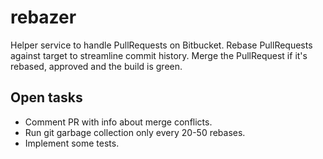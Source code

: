 # rebazer

Helper service to handle PullRequests on Bitbucket.
Rebase PullRequests against target to streamline commit history.
Merge the PullRequest if it's rebased, approved and the build is green.


## Open tasks

* Comment PR with info about merge conflicts.
* Run git garbage collection only every 20-50 rebases.
* Implement some tests.

